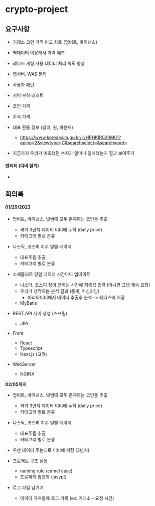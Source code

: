# crypto-project

## 요구사항
  - 거래소 코인 가격 비교 차트 (업비트, 바이낸스)
  - 백데이터 이용해서 가격 예측 
  - 레디스 캐싱 사용 데이터 처리 속도 향상
  - 웹서버, WAS 분리
  - 사용자 패턴
  - 서버 부하 테스트

  - 코인 가격
  - 주식 가격
  - 대표 환율 정보 (달러, 원, 파운드)
    - https://www.koreaexim.go.kr/ir/HPHKIR020M01?apino=2&viewtype=C&searchselect=&searchword=
  - 지금까지 우리가 예측했던 수치가 얼마나 일치했는지 결과 보여주기


#### 엔티티 (디비 설계)
  - 


## 회의록
#### 01/29/2023
  - 업비트, 바이낸스, 빗썸에 모두 존재하는 코인들 추출
    - 과거 3년치 데이터 디비에 누적 (daily price)
    - 카테고리 별로 분류 
  - 나스닥, 코스피 지수 일별 데이터
    - 대표주들 추출
    - 카테고리 별로 분류

  - 스케줄러로 당일 데이터 시간마다 업데이트
    - 나스닥, 코스피 장이 닫히는 시간에 최종값 입력 (아니면 그냥 계속 요청)
    - 우리가 생각하는 분석 결과 (통계, 머신러닝)
      - 마리아디비에서 데이터 추출후 분석 -> 레디스에 저장
    - MyBatis

  - REST API 서버 생성 (스프링)
    - JPA
  
  - Front
    - React
    - Typescript
    - Next.js (고려)

  - WebServer
    - NGINX

**02/05까지**
  - 업비트, 바이낸스, 빗썸에 모두 존재하는 코인들 추출
    - 과거 3년치 데이터 디비에 누적 (daily price)
    - 카테고리 별로 분류 
  - 나스닥, 코스피 지수 일별 데이터
    - 대표주들 추출
    - 카테고리 별로 분류

  - 우선 데이터 주는대로 디비에 저장 (3년치)

  - 프로젝트 구조 설정 
    - naming rule (camel case)
    - 프로퍼티 암호화 (jasypt)

  - 로그 파일 남기기 
    - 데이터 가져올때 로그 기록 (ex: 거래소 - 요청 시간)